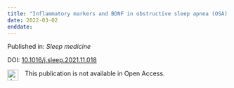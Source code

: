 ```yaml
---
title: "Inflammatory markers and BDNF in obstructive sleep apnea (OSA) in Parkinson's disease (PD)."
date: 2022-03-02
enddate:
---
```


Published in: *Sleep medicine*

DOI: [10.1016/j.sleep.2021.11.018](https://doi.org/10.1016/j.sleep.2021.11.018)

<img src="https://upload.wikimedia.org/wikipedia/commons/thumb/0/0e/Closed_Access_logo_transparent.svg/1200px-Closed_Access_logo_transparent.svg.png" alt="drawing" width="25" align="left"/> &nbsp;&nbsp;&nbsp;This publication is not available in Open Access.


